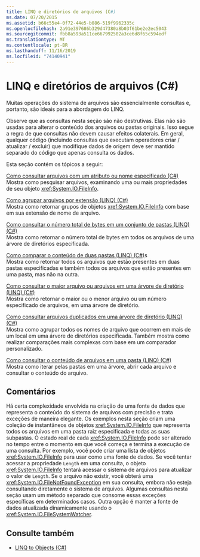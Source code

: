 ```yaml
---
title: LINQ e diretórios de arquivos (C#)
ms.date: 07/20/2015
ms.assetid: b66c55e4-0f72-44e5-b086-519f9962335c
ms.openlocfilehash: 2a91e397686b329d47380a8b03f61be2e2ec5043
ms.sourcegitcommit: fbb8a593a511ce667992502a3ce6d8f65c594edf
ms.translationtype: MT
ms.contentlocale: pt-BR
ms.lasthandoff: 11/16/2019
ms.locfileid: "74140941"
---
```

# <a name="linq-and-file-directories-c"></a>LINQ e diretórios de arquivos (C#)
Muitas operações do sistema de arquivos são essencialmente consultas e, portanto, são ideais para a abordagem do LINQ.  
  
 Observe que as consultas nesta seção são não destrutivas. Elas não são usadas para alterar o conteúdo dos arquivos ou pastas originais. Isso segue a regra de que consultas não devem causar efeitos colaterais. Em geral, qualquer código (incluindo consultas que executam operadores criar / atualizar / excluir) que modifique dados de origem deve ser mantido separado do código que apenas consulta os dados.  
  
 Esta seção contém os tópicos a seguir:  
  
 [Como consultar arquivos com um atributo ou nome especificado (C#)](./how-to-query-for-files-with-a-specified-attribute-or-name.md)  
 Mostra como pesquisar arquivos, examinando uma ou mais propriedades de seu objeto <xref:System.IO.FileInfo>.  
  
 [Como agrupar arquivos por extensão (LINQ) (C#)](./how-to-group-files-by-extension-linq.md)  
 Mostra como retornar grupos de objetos <xref:System.IO.FileInfo> com base em sua extensão de nome de arquivo.  
  
 [Como consultar o número total de bytes em um conjunto de pastas (LINQ) (C#)](./how-to-query-for-the-total-number-of-bytes-in-a-set-of-folders-linq.md)  
 Mostra como retornar o número total de bytes em todos os arquivos de uma árvore de diretórios especificada.  
  
 [Como comparar o conteúdo de duas pastas (LINQ) (C#)](./how-to-compare-the-contents-of-two-folders-linq.md)s  
 Mostra como retornar todos os arquivos que estão presentes em duas pastas especificadas e também todos os arquivos que estão presentes em uma pasta, mas não na outra.  
  
 [Como consultar o maior arquivo ou arquivos em uma árvore de diretório (LINQ) (C#)](./how-to-query-for-the-largest-file-or-files-in-a-directory-tree-linq.md)  
 Mostra como retornar o maior ou o menor arquivo ou um número especificado de arquivos, em uma árvore de diretório.  
  
 [Como consultar arquivos duplicados em uma árvore de diretório (LINQ) (C#)](./how-to-query-for-duplicate-files-in-a-directory-tree-linq.md)  
 Mostra como agrupar todos os nomes de arquivo que ocorrem em mais de um local em uma árvore de diretórios especificada. Também mostra como realizar comparações mais complexas com base em um comparador personalizado.  
  
 [Como consultar o conteúdo de arquivos em uma pasta (LINQ) (C#)](./how-to-query-the-contents-of-files-in-a-folder-lin.md)  
 Mostra como iterar pelas pastas em uma árvore, abrir cada arquivo e consultar o conteúdo do arquivo.  
  
## <a name="comments"></a>Comentários  
 Há certa complexidade envolvida na criação de uma fonte de dados que representa o conteúdo do sistema de arquivos com precisão e trata exceções de maneira elegante. Os exemplos nesta seção criam uma coleção de instantâneos de objetos <xref:System.IO.FileInfo> que representa todos os arquivos em uma pasta raiz especificada e todas as suas subpastas. O estado real de cada <xref:System.IO.FileInfo> pode ser alterado no tempo entre o momento em que você começa e termina a execução de uma consulta. Por exemplo, você pode criar uma lista de objetos <xref:System.IO.FileInfo> para usar como uma fonte de dados. Se você tentar acessar a propriedade `Length` em uma consulta, o objeto <xref:System.IO.FileInfo> tentará acessar o sistema de arquivos para atualizar o valor de `Length`. Se o arquivo não existir, você obterá uma <xref:System.IO.FileNotFoundException> em sua consulta, embora não esteja consultando diretamente o sistema de arquivos. Algumas consultas nesta seção usam um método separado que consome essas exceções específicas em determinados casos. Outra opção é manter a fonte de dados atualizada dinamicamente usando o <xref:System.IO.FileSystemWatcher>.  
  
## <a name="see-also"></a>Consulte também

- [LINQ to Objects (C#)](./linq-to-objects.md)
